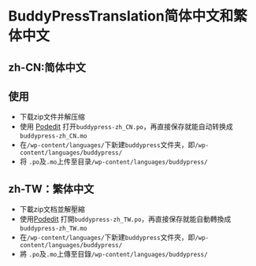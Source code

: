 # BuddyPressTranslation简体中文和繁体中文
## zh-CN:简体中文
## 使用
* 下载zip文件并解压缩
* 使用 [Podedit](http://poedit.net/) 打开`buddypress-zh_CN.po`，再直接保存就能自动转换成`buddypress-zh_CN.mo`
* 在`/wp-content/languages/`下新建`buddypress`文件夹，即`/wp-content/languages/buddypress/`
* 将 `.po`及`.mo`上传至目录`/wp-content/languages/buddypress/`


## zh-TW：繁体中文
* 下載zip文档並解壓縮
* 使用[Podedit](http://poedit.net/) 打開`buddypress-zh_TW.po`，再直接保存就能自動轉換成`buddypress-zh_TW.mo`
* 在`/wp-content/languages/`下新建`buddypress`文件夾，即`/wp-content/languages/buddypress/`
* 將 `.po`及`.mo`上傳至目錄`/wp-content/languages/buddypress/`
